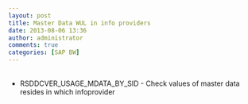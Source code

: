 ```yaml
---
layout: post
title: Master Data WUL in info providers
date: 2013-08-06 13:36
author: administrator
comments: true
categories: [SAP BW]
---
```

<ul><br/>	<li>RSDDCVER_USAGE_MDATA_BY_SID - Check values of master data resides in which infoprovider</li><br/></ul>
